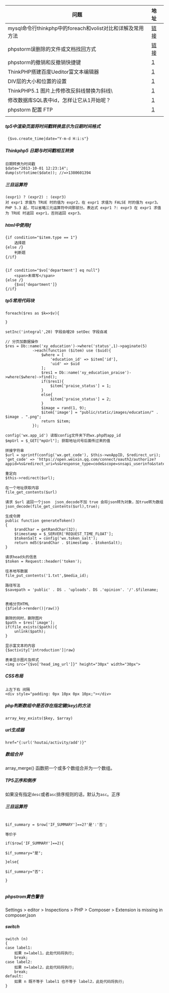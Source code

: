 | 问题                                                       | 地址                                                         |
| ---------------------------------------------------------- | :----------------------------------------------------------- |
| mysql命令行thinkphp中的foreach和volist对比和详解及常用方法 | [链接](https://blog.csdn.net/Dailoge/article/details/70792633) |
| phpstorm误删除的文件或文档找回方式                         | [链接](https://blog.csdn.net/well2049/article/details/78670159) |
| phpstorm的撤销和反撤销快捷键                               | [1](https://imshusheng.com/php/120.html)                     |
| ThinkPHP搭建百度Ueditor富文本编辑器                        | [1](https://blog.csdn.net/C_jian/article/details/76692851)   |
| DIV层的大小和位置的设置                                    | [1](https://blog.csdn.net/Hampton_Chen/article/details/52817236) |
| ThinkPHP5.1 图片上传修改反斜线替换为斜线\                  | [1](https://blog.csdn.net/u011415782/article/details/88576727) |
| 修改数据库SQL表中id，怎样让它从1开始呢？                   | [1](https://zhidao.baidu.com/question/552566287.html)        |
| phpstorm 配置 FTP                                          | [1](https://blog.csdn.net/qq_35616854/article/details/77877493) |
|                                                            |                                                              |

##### tp5中渲染页面将时间戳转换显示为日期时间格式

```
 {$vo.create_time|date="Y-m-d H:i:s"}
```

##### Thinkphp5 日期与时间戳相互转换

```
日期转换为时间戳
$date="2013-10-01 12:23:14";
dump(strtotime($date)); //=>1380601394

```

##### 三目运算符

```
(expr1) ? (expr2) : (expr3) 
对 expr1 求值为 TRUE 时的值为 expr2，在 expr1 求值为 FALSE 时的值为 expr3。
PHP 5.3 起，可以省略三元运算符中间那部分。表达式 expr1 ?: expr3 在 expr1 求值为 TRUE 时返回 expr1，否则返回 expr3。
```

##### html中使用if

```
{if condition="$item.type == 1"}
	选择题
{else /}
	判断题
{/if}


{if condition="$vo['department'] eq null"}
	<span>未填写</span>
{else /}
	{$vo['department']}
{/if}
```

##### tp5常用代码块

```
foreach($res as $k=>$v){

}

setInc('integral',20) 字段自增20 setDec 字段自减

// 分页加数据操作
$res = Db::name('xy_education')->where('status',1)->paginate(5)
            ->each(function ($item) use ($uid){
                $where = [
                    'education_id' => $item['id'],
                    'uid' => $uid
                ];
                $res1 = Db::name('xy_education_praise')->where($where)->find();
                if($res1){
                    $item['praise_status'] = 1;
                }
                else{
                    $item['praise_status'] = 2;
                }
                $image = rand(1, 9);
                $item['image'] = "public/static/images/education/" . $image . ".png";
                return $item;
            });
            
config('wx.app_id') 读取config文件夹下的wx.php的app_id
$mpUrl = $_GET["mpUrl"]; 获取地址问号后面传过来的值

拼接字符串
$url = sprintf(config('wx.get_code'), $this->wxAppID, $redirect_uri);
'get_code' => 'https://open.weixin.qq.com/connect/oauth2/authorize?appid=%s&redirect_uri=%s&response_type=code&scope=snsapi_userinfo&state=123#wechat_redirect'

重定向
$this->redirect($url);

在一个地址获取内容
file_get_contents($url)

请求 $url 返回一个json  json_decode不加 true 会将json转为对象，加true转为数组
json_decode(file_get_contents($url),true);

生成令牌
public function generateToken()
{
    $randChar = getRandChar(32);
    $timestamp = $_SERVER['REQUEST_TIME_FLOAT'];
    $tokenSalt = config('wx.token_salt');
    return md5($randChar . $timestamp . $tokenSalt);
}

请求head头的信息
$token = Request::header('token');

往本地写数据
file_put_contents('1.txt',$media_id);

路径写法
$savepath = 'public' . DS . 'uploads'. DS .'opinion'. '/'.$filename;


表格分页HTML
{$field->render()|raw()}

删除的同时，删除图片
$path = $res['image'];
if(file_exists($path)){
	unlink($path);
}

显示富文本的内容
{$activity['introduction']|raw}

表单显示图片及样式
<img src="{$vo['head_img_url']}" height="30px" width="30px">
```

##### CSS布局

```
上左下右 间隔
<div style="padding: 0px 10px 0px 10px;"></div>
```

##### php判断数组中是否存在指定键(key)的方法

```
array_key_exists($key, $array)
```

##### url生成器

```
href="{:url('houtai/activity/add')}"
```

##### 数组合并

array_merge() 函数把一个或多个数组合并为一个数组。

##### TP5正序和倒序

如果没有指定`desc`或者`asc`排序规则的话，默认为`asc`。正序

##### 三目运算符

```

$if_summary = $row['IF_SUMMARY']==2?'是':'否';

等价于

if($row['IF_SUMMARY']==2){

$if_summary="是";

}else{

$if_summary="否"；

}


```

##### phpstrom黄色警告

Settings > editor > Inspections > PHP > Composer > Extension is missing in composer,json



##### switch

```
switch (n)
{
case label1:
    如果 n=label1，此处代码将执行;
    break;
case label2:
    如果 n=label2，此处代码将执行;
    break;
default:
    如果 n 既不等于 label1 也不等于 label2，此处代码将执行;
}
```

